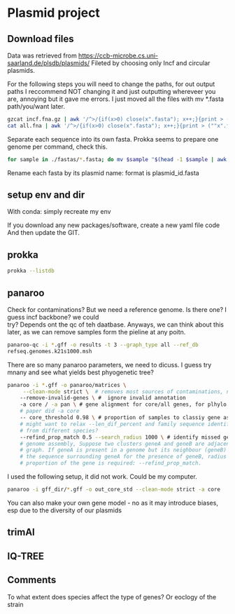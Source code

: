 # Plasmid project

## Download files 
Data was retrieved from https://ccb-microbe.cs.uni-saarland.de/plsdb/plasmids/
Fileted by choosing only Incf and circular plasmids. 

For the following steps you will need to change the paths, for out output paths I reccommend NOT changing it and just outputting whereveer 
you are, annoying but it gave me errors. I just moved all the files with mv *.fasta path/you/want later.

```bash 
gzcat incf.fna.gz | awk '/^>/{if(x>0) close(x".fasta"); x++;}{print > ("prokka_dir/fastas/"x".fasta")}'
cat all.fna | awk '/^>/{if(x>0) close(x".fasta"); x++;}{print > (""x".fasta")}' 
```

Separate each sequence into its own fasta. Prokka seems to prepare one genome per command, check this. 

```bash 
for sample in ./fastas/*.fasta; do mv $sample "$(head -1 $sample | awk '{print $1}' | sed 's/>//g').fasta"; done
```
Rename each fasta by its plasmid name: format is plasmid_id.fasta

## setup env and dir
With conda: simply recreate my env

If you download any new packages/software, create a new yaml file 
code 
And then update the GIT. 

## prokka 
```bash 
prokka --listdb 
```
## panaroo 
Check for contaminations? But we need a reference genome. Is there one? I guess incf backbone? we could  
try? Depends ont the qc of teh daatbase. Anyways, we can think about this later, as we can remove samples 
form the pieline at any poitn. 
```bash
panaroo-qc -i *.gff -o results -t 3 --graph_type all --ref_db 
refseq.genomes.k21s1000.msh
```

There are so many panaroo parameters, we need to dicuss. I guess try mnany and see what yields best 
phyogenetic tree?

```bash 
panaroo -i *.gff -o panaroo/matrices \
	 --clean-mode strict \  # removes most sources of contaminations, neecessary if we dont QC
	--remove-invalid-genes \ #  ignore invalid annotation 
	-a core / -a pan \ # gene alignment for core/all genes, for plhylo maybe core, for AMR all?
	# paper did -a core
	-- core_threshold 0.98 \ # proportion of samples to classiy gene as core, might change?
	# might want to relax --len_dif_percent and family sequence identify as we are comparing plasmids 
	# from different species?
	--refind_prop_match 0.5 --search_radius 1000 \ # identify missed genes, arises due to inproper 
	# genome assembly, Suppose two clusters geneA and geneB are adjacent in the Panaroo pangenome 
	# graph. If geneA is present in a genome but its neighbour (geneB) is not then Panaroo searches 
	# the sequence surrounding geneA for the presence of geneB, radius = --search_radius. Only a 
	# proportion of the gene is required: --refind_prop_match. 
```

I used the following setup, it did not work. Could be my computer. 

```bash
panaroo -i gff_dir/*.gff -o out_core_std --clean-mode strict -a core 
```

You can also make your own gene model - no as it may introduce biases, esp due to the diversity of our 
plasmids 

## trimAI 

## IQ-TREE
	 

## Comments
To what extent does species affect the type of genes? Or eoclogy of the strain
